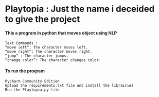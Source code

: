 # Playtopia : Just the name i deceided to give the project

#### This a program in python that moves object using NLP

```
Text Commands :
“move left”: The character moves left.
“move right”: The character moves right.
“jump” : The character jumps.
“change color”: The character changes color.

```

#### To run the program

```
Pycharm Community Edition
Upload the requirements.txt file and install the librairies
Run the Playtopia.py file
```
